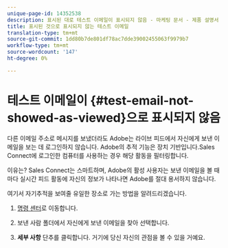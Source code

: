 ```yaml
---
unique-page-id: 14352538
description: 표시된 대로 테스트 이메일이 표시되지 않음 - 마케팅 문서 - 제품 설명서
title: 표시된 것으로 표시되지 않는 테스트 이메일
translation-type: tm+mt
source-git-commit: 1dd80b7de801df78ac7dde39002455063f9979b7
workflow-type: tm+mt
source-wordcount: '147'
ht-degree: 0%

---
```



# 테스트 이메일이 {#test-email-not-showed-as-viewed}으로 표시되지 않음

다른 이메일 주소로 메시지를 보냈더라도 Adobe는 라이브 피드에서 자신에게 보낸 이메일을 보는 데 로그인하지 않습니다. Adobe의 추적 기능은 장치 기반입니다.Sales Connect에 로그인한 컴퓨터를 사용하는 경우 해당 활동을 필터링합니다.

이유는? Sales Connect는 스마트하며, Adobe의 활성 사용자는 보낸 이메일을 볼 때마다 실시간 피드 활동에 자신의 정보가 나타나면 Adobe를 절대 용서하지 않습니다.

여기서 자기추적을 보여줄 유일한 장소로 가는 방법을 알려드리겠습니다.

1. [명령 센터](https://toutapp.com/)로 이동합니다.

1. 보낸 사람 폴더에서 자신에게 보낸 이메일을 찾아 선택합니다.

1. **세부 사항** 단추를 클릭합니다. 거기에 당신 자신의 관점을 볼 수 있을 거예요.
